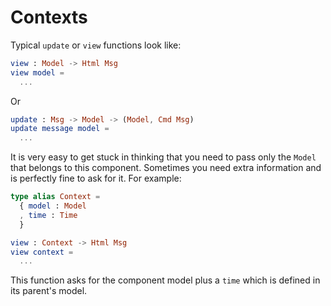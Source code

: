 # Contexts

Typical `update` or `view` functions look like:

```elm
view : Model -> Html Msg
view model =
  ...
```

Or

```elm
update : Msg -> Model -> (Model, Cmd Msg)
update message model =
  ...
```

It is very easy to get stuck in thinking that you need to pass only the `Model` that belongs to this component. Sometimes you need extra information and is perfectly fine to ask for it. For example:

```elm
type alias Context =
  { model : Model
  , time : Time
  }

view : Context -> Html Msg
view context =
  ...
```

This function asks for the component model plus a `time` which is defined in its parent's model.

